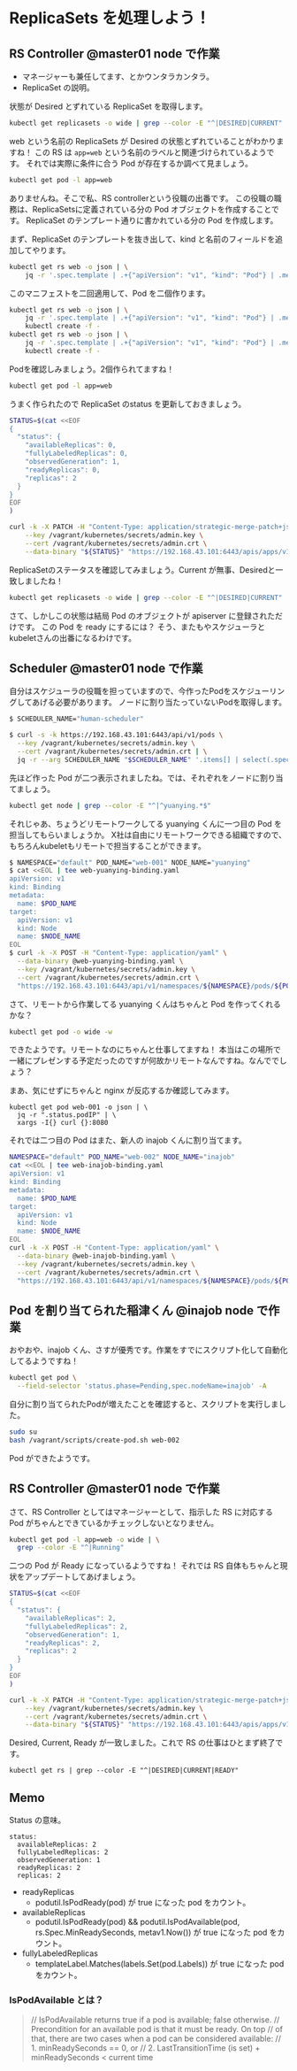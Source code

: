 # ReplicaSets を処理しよう！

## RS Controller @master01 node で作業

-   マネージャーも兼任してます、とかウンタラカンタラ。
-   ReplicaSet の説明。

状態が Desired とずれている ReplicaSet を取得します。

```bash
kubectl get replicasets -o wide | grep --color -E "^|DESIRED|CURRENT"
```

web という名前の ReplicaSets が Desired の状態とずれていることがわかりますね！
この RS は `app=web` という名前のラベルと関連づけられているようです。
それでは実際に条件に合う Pod が存在するか調べて見ましょう。

```bash
kubectl get pod -l app=web
```

ありませんね。そこで私、RS controllerという役職の出番です。
この役職の職務は、ReplicaSetsに定義されている分の Pod オブジェクトを作成することです。
ReplicaSet のテンプレート通りに書かれている分の Pod を作成します。

まず、ReplicaSet のテンプレートを抜き出して、kind と名前のフィールドを追加してやります。

```bash
kubectl get rs web -o json | \
    jq -r '.spec.template | .+{"apiVersion": "v1", "kind": "Pod"} | .metadata |= .+ {"name": "web-001"}'
```

このマニフェストを二回適用して、Pod を二個作ります。

```bash
kubectl get rs web -o json | \
    jq -r '.spec.template | .+{"apiVersion": "v1", "kind": "Pod"} | .metadata |= .+ {"name": "web-001"}' | \
    kubectl create -f -
kubectl get rs web -o json | \
    jq -r '.spec.template | .+{"apiVersion": "v1", "kind": "Pod"} | .metadata |= .+ {"name": "web-002"}' | \
    kubectl create -f -
```

Podを確認しみましょう。2個作られてますね！

```bash
kubectl get pod -l app=web
```

うまく作られたので ReplicaSet のstatus を更新しておきましょう。

```bash
STATUS=$(cat <<EOF
{
  "status": {
    "availableReplicas": 0,
    "fullyLabeledReplicas": 0,
    "observedGeneration": 1,
    "readyReplicas": 0,
    "replicas": 2
  }
}
EOF
)
```

```bash
curl -k -X PATCH -H "Content-Type: application/strategic-merge-patch+json" \
    --key /vagrant/kubernetes/secrets/admin.key \
    --cert /vagrant/kubernetes/secrets/admin.crt \
    --data-binary "${STATUS}" "https://192.168.43.101:6443/apis/apps/v1/namespaces/default/replicasets/web/status"
```

ReplicaSetのステータスを確認してみましょう。Current が無事、Desiredと一致しましたね！

```bash
kubectl get replicasets -o wide | grep --color -E "^|DESIRED|CURRENT"
```

さて、しかしこの状態は結局 Pod のオブジェクトが apiserver に登録されただけです。
この Pod を ready にするには？
そう、またもやスケジューラとkubeletさんの出番になるわけです。

## Scheduler @master01 node で作業

自分はスケジューラの役職を担っていますので、今作ったPodをスケジューリングしてあげる必要があります。
ノードに割り当たっていないPodを取得します。

```bash
$ SCHEDULER_NAME="human-scheduler"
```

```bash
$ curl -s -k https://192.168.43.101:6443/api/v1/pods \
  --key /vagrant/kubernetes/secrets/admin.key \
  --cert /vagrant/kubernetes/secrets/admin.crt | \
  jq -r --arg SCHEDULER_NAME "$SCHEDULER_NAME" '.items[] | select(.spec.schedulerName == $SCHEDULER_NAME) | select(.spec.nodeName == null) | .metadata.namespace+"/"+.metadata.name'
```

先ほど作った Pod が二つ表示されましたね。では、それぞれをノードに割り当てましょう。

```bash
kubectl get node | grep --color -E "^|^yuanying.*$"
```

それじゃあ、ちょうどリモートワークしてる yuanying くんに一つ目の Pod を担当してもらいましょうか。
X社は自由にリモートワークできる組織ですので、もちろんkubeletもリモートで担当することができます。

```bash
$ NAMESPACE="default" POD_NAME="web-001" NODE_NAME="yuanying"
$ cat <<EOL | tee web-yuanying-binding.yaml
apiVersion: v1
kind: Binding
metadata:
  name: $POD_NAME
target:
  apiVersion: v1
  kind: Node
  name: $NODE_NAME
EOL
$ curl -k -X POST -H "Content-Type: application/yaml" \
  --data-binary @web-yuanying-binding.yaml \
  --key /vagrant/kubernetes/secrets/admin.key \
  --cert /vagrant/kubernetes/secrets/admin.crt \
  "https://192.168.43.101:6443/api/v1/namespaces/${NAMESPACE}/pods/${POD_NAME}/binding"
```

さて、リモートから作業してる yuanying くんはちゃんと Pod を作ってくれるかな？

```bash
kubectl get pod -o wide -w
```

できたようです。リモートなのにちゃんと仕事してますね！
本当はこの場所で一緒にプレゼンする予定だったのですが何故かリモートなんですね。なんででしょう？

まあ、気にせずにちゃんと nginx が反応するか確認してみます。

```
kubectl get pod web-001 -o json | \
  jq -r ".status.podIP" | \
  xargs -I{} curl {}:8080
```

それでは二つ目の Pod はまた、新人の inajob くんに割り当てます。

```bash
NAMESPACE="default" POD_NAME="web-002" NODE_NAME="inajob"
cat <<EOL | tee web-inajob-binding.yaml
apiVersion: v1
kind: Binding
metadata:
  name: $POD_NAME
target:
  apiVersion: v1
  kind: Node
  name: $NODE_NAME
EOL
curl -k -X POST -H "Content-Type: application/yaml" \
  --data-binary @web-inajob-binding.yaml \
  --key /vagrant/kubernetes/secrets/admin.key \
  --cert /vagrant/kubernetes/secrets/admin.crt \
  "https://192.168.43.101:6443/api/v1/namespaces/${NAMESPACE}/pods/${POD_NAME}/binding"
```

## Pod を割り当てられた稲津くん @inajob node で作業

おやおや、inajob くん、さすが優秀です。作業をすでにスクリプト化して自動化してるようですね！

```bash
kubectl get pod \
  --field-selector 'status.phase=Pending,spec.nodeName=inajob' -A
```

自分に割り当てられたPodが増えたことを確認すると、スクリプトを実行しました。

```bash
sudo su
bash /vagrant/scripts/create-pod.sh web-002
```

Pod ができたようです。

## RS Controller @master01 node で作業

さて、RS Controller としてはマネージャーとして、指示した RS に対応する Pod がちゃんとできているかチェックしないとなりません。

```bash
kubectl get pod -l app=web -o wide | \
  grep --color -E "^|Running"
```

二つの Pod が Ready になっているようですね！
それでは RS 自体もちゃんと現状をアップデートしてあげましょう。

```bash
STATUS=$(cat <<EOF
{
  "status": {
    "availableReplicas": 2,
    "fullyLabeledReplicas": 2,
    "observedGeneration": 1,
    "readyReplicas": 2,
    "replicas": 2
  }
}
EOF
)
```

```bash
curl -k -X PATCH -H "Content-Type: application/strategic-merge-patch+json" \
    --key /vagrant/kubernetes/secrets/admin.key \
    --cert /vagrant/kubernetes/secrets/admin.crt \
    --data-binary "${STATUS}" "https://192.168.43.101:6443/apis/apps/v1/namespaces/default/replicasets/web/status"
```

Desired, Current, Ready が一致しました。これで RS の仕事はひとまず終了です。

```
kubectl get rs | grep --color -E "^|DESIRED|CURRENT|READY"
```

## Memo

Status の意味。

```
status:
  availableReplicas: 2
  fullyLabeledReplicas: 2
  observedGeneration: 1
  readyReplicas: 2
  replicas: 2
```

-   readyReplicas
    -   podutil.IsPodReady(pod) が true になった pod をカウント。
-   availableReplicas
    -   podutil.IsPodReady(pod) && podutil.IsPodAvailable(pod, rs.Spec.MinReadySeconds, metav1.Now()) が true になった pod をカウント。
-   fullyLabeledReplicas
    -   templateLabel.Matches(labels.Set(pod.Labels)) が true になった pod をカウント。

### IsPodAvailable とは？

> // IsPodAvailable returns true if a pod is available; false otherwise.
> // Precondition for an available pod is that it must be ready. On top
> // of that, there are two cases when a pod can be considered available:
> // 1. minReadySeconds == 0, or
> // 2. LastTransitionTime (is set) + minReadySeconds < current time
